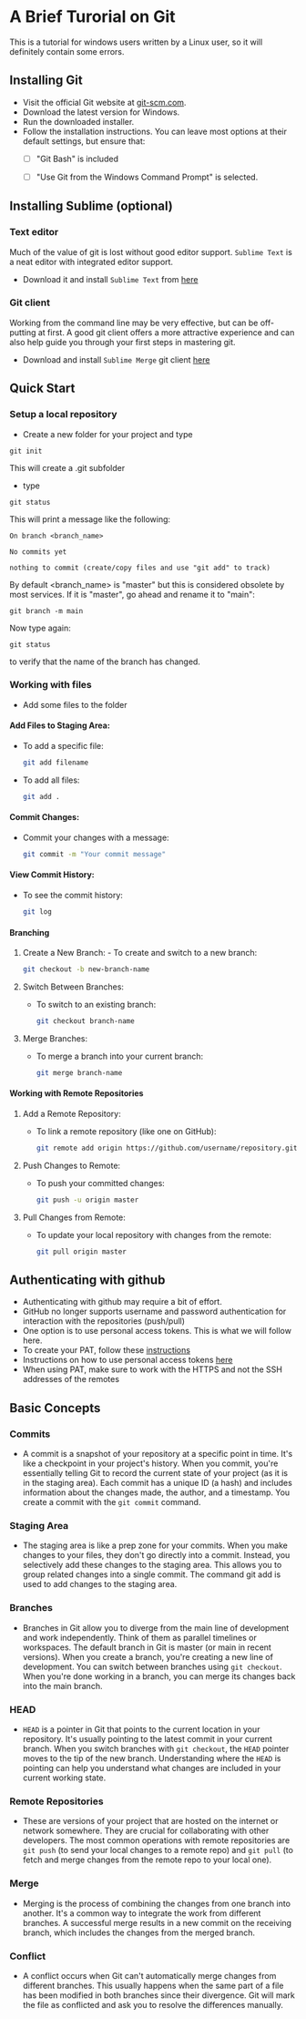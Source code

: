 # A Brief Turorial on Git

This is a tutorial for windows users written by a Linux user, so it will definitely contain some errors. 

## Installing Git

- Visit the official Git website at [git-scm.com](https://git-scm.com/).
- Download the latest version for Windows.
- Run the downloaded installer.
- Follow the installation instructions. You can leave most options at their default settings, but ensure that:
    * [ ] "Git Bash" is included 
    * [ ] "Use Git from the Windows Command Prompt" is selected.


## Installing Sublime (optional)

### Text editor
Much of the value of git is lost without good editor support. `Sublime Text` is a neat editor with integrated editor support. 
- Download it and install `Sublime Text` from [here](https://www.sublimetext.com/)


### Git client
Working from the command line may be very effective, but can be off-putting at first. A good git client offers a more
attractive experience and can also help guide you through your first steps in mastering git.

- Download and install `Sublime Merge` git client [here](https://www.sublimemerge.com/)

## Quick Start

### Setup a local repository
- Create a new folder for your project and type
```shell
git init
```
This will create a .git subfolder

- type
```shell
git status
```
This will print a message like the following:

    On branch <branch_name>

    No commits yet

    nothing to commit (create/copy files and use "git add" to track)

By default <branch_name> is "master" but this is considered obsolete by most services. If it is "master", go ahead and
rename it to "main":

```shell
git branch -m main 
```

Now type again:
```shell
git status
```
to verify that the name of the branch has changed.

### Working with files
- Add some files to the folder 

#### Add Files to Staging Area:

- To add a specific file:
    ```bash
    git add filename
    ```
- To add all files:
    ```bash
    git add .
    ```

#### Commit Changes:

- Commit your changes with a message:
    ```bash
    git commit -m "Your commit message"
    ```   
#### View Commit History:

- To see the commit history:
    ```bash
    git log
    ```

#### Branching

1.   Create a New Branch:
    - To create and switch to a new branch:
        ```bash
        git checkout -b new-branch-name
        ```

2. Switch Between Branches:
    - To switch to an existing branch:
        ```bash
        git checkout branch-name
        ```   
3. Merge Branches:
    - To merge a branch into your current branch:
        ```bash
        git merge branch-name
        ```

#### Working with Remote Repositories
1. Add a Remote Repository:
     -  To link a remote repository (like one on GitHub):
        ```bash
        git remote add origin https://github.com/username/repository.git
        ```
2. Push Changes to Remote:
   - To push your committed changes:
        ```bash
        git push -u origin master
        ```

2. Pull Changes from Remote:

   - To update your local repository with changes from the remote:
        ```bash
       git pull origin master
        ```


## Authenticating with github
- Authenticating with github may require a bit of effort.
- GitHub no longer supports username and password authentication for interaction with the repositories (push/pull)
- One option is to use personal access tokens. This is what we will follow here.
- To create your PAT, follow these [instructions](https://docs.github.com/en/authentication/keeping-your-account-and-data-secure/managing-your-personal-access-tokens#creating-a-personal-access-token-classic)
- Instructions on how to use personal access tokens [here](https://docs.github.com/en/authentication/keeping-your-account-and-data-secure/managing-your-personal-access-tokens#using-a-personal-access-token-on-the-command-line)
- When using PAT, make sure to work with the HTTPS and not the SSH addresses of the remotes


## Basic Concepts

### Commits
- A commit is a snapshot of your repository at a specific point in time. It's like a checkpoint in your project's history. When you commit, you're essentially telling Git to record the current state of your project (as it is in the staging area). Each commit has a unique ID (a hash) and includes information about the changes made, the author, and a timestamp. You create a commit with the `git commit` command.

### Staging Area
- The staging area is like a prep zone for your commits. When you make changes to your files, they don't go directly into a commit. Instead, you selectively add these changes to the staging area. This allows you to group related changes into a single commit. The command git add is used to add changes to the staging area.


### Branches
- Branches in Git allow you to diverge from the main line of development and work independently. Think of them as parallel timelines or workspaces. The default branch in Git is master (or main in recent versions). When you create a branch, you're creating a new line of development. You can switch between branches using `git checkout`. When you're done working in a branch, you can merge its changes back into the main branch.

### HEAD
- `HEAD` is a pointer in Git that points to the current location in your repository. It's usually pointing to the latest commit in your current branch. When you switch branches with `git checkout`, the `HEAD` pointer moves to the tip of the new branch. Understanding where the `HEAD` is pointing can help you understand what changes are included in your current working state.

### Remote Repositories
- These are versions of your project that are hosted on the internet or network somewhere. They are crucial for collaborating with other developers. The most common operations with remote repositories are `git push` (to send your local changes to a remote repo) and `git pull` (to fetch and merge changes from the remote repo to your local one).

### Merge
- Merging is the process of combining the changes from one branch into another. It's a common way to integrate the work from different branches. A successful merge results in a new commit on the receiving branch, which includes the changes from the merged branch.

### Conflict
- A conflict occurs when Git can't automatically merge changes from different branches. This usually happens when the same part of a file has been modified in both branches since their divergence. Git will mark the file as conflicted and ask you to resolve the differences manually.



